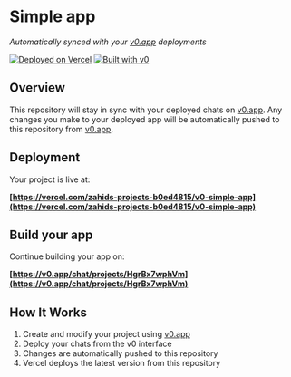 # Simple app

*Automatically synced with your [v0.app](https://v0.app) deployments*

[![Deployed on Vercel](https://img.shields.io/badge/Deployed%20on-Vercel-black?style=for-the-badge&logo=vercel)](https://vercel.com/zahids-projects-b0ed4815/v0-simple-app)
[![Built with v0](https://img.shields.io/badge/Built%20with-v0.app-black?style=for-the-badge)](https://v0.app/chat/projects/HgrBx7wphVm)

## Overview

This repository will stay in sync with your deployed chats on [v0.app](https://v0.app).
Any changes you make to your deployed app will be automatically pushed to this repository from [v0.app](https://v0.app).

## Deployment

Your project is live at:

**[https://vercel.com/zahids-projects-b0ed4815/v0-simple-app](https://vercel.com/zahids-projects-b0ed4815/v0-simple-app)**

## Build your app

Continue building your app on:

**[https://v0.app/chat/projects/HgrBx7wphVm](https://v0.app/chat/projects/HgrBx7wphVm)**

## How It Works

1. Create and modify your project using [v0.app](https://v0.app)
2. Deploy your chats from the v0 interface
3. Changes are automatically pushed to this repository
4. Vercel deploys the latest version from this repository